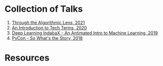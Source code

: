 # Collection of Talks

1. [Through the Algorithmic Lens, 2021](https://www.youtube.com/watch?v=oe9rU5RtfG0&ab_channel=FinChatBot)
2. [An Introduction to Tech Terms, 2020](https://www.youtube.com/watch?v=oslOnFov9dI)
3. [Deep Learning IndabaX - An Antimated Intro to Machine Learning, 2019](https://www.youtube.com/watch?v=nRw0p8_njO0&t=602s)
4. [PyCon - So What's the Story, 2018](https://www.youtube.com/watch?v=zUy7eeEiH6Y&t=1758s)

# Resources
